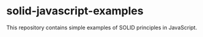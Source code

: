 # solid-javascript-examples

This repository contains simple examples of SOLID principles in JavaScript.
